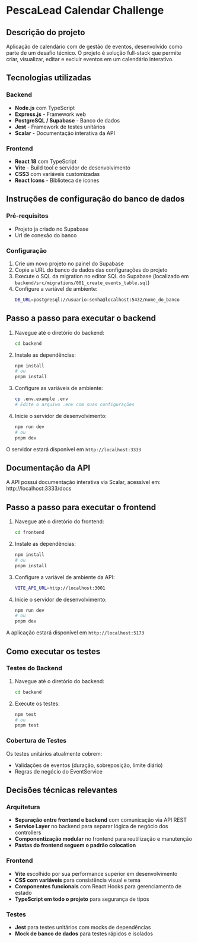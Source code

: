 # PescaLead Calendar Challenge

## Descrição do projeto

Aplicação de calendário com de gestão de eventos, desenvolvido como parte de um desafio técnico. O projeto é solução full-stack que permite criar, visualizar, editar e excluir eventos em um calendário interativo.

## Tecnologias utilizadas

### Backend
- **Node.js** com TypeScript
- **Express.js** - Framework web
- **PostgreSQL / Supabase** - Banco de dados
- **Jest** - Framework de testes unitários
- **Scalar** - Documentação interativa da API

### Frontend
- **React 18** com TypeScript
- **Vite** - Build tool e servidor de desenvolvimento
- **CSS3** com variáveis customizadas
- **React Icons** - Biblioteca de ícones

## Instruções de configuração do banco de dados

### Pré-requisitos
- Projeto ja criado no Supabase
- Url de conexão do banco

### Configuração
1. Crie um novo projeto no painel do Supabase
2. Copie a URL do banco de dados das configurações do projeto
3. Execute o SQL da migration no editor SQL do Supabase
  (localizado em `backend/src/migrations/001_create_events_table.sql`)
3. Configure a variável de ambiente:
   ```bash
   DB_URL=postgresql://usuario:senha@localhost:5432/nome_do_banco
   ```

## Passo a passo para executar o backend

1. Navegue até o diretório do backend:
   ```bash
   cd backend
   ```

2. Instale as dependências:
   ```bash
   npm install
   # ou
   pnpm install
   ```

3. Configure as variáveis de ambiente:
   ```bash
   cp .env.example .env
   # Edite o arquivo .env com suas configurações
   ```

5. Inicie o servidor de desenvolvimento:
   ```bash
   npm run dev
   # ou
   pnpm dev
   ```

O servidor estará disponível em `http://localhost:3333`

## Documentação da API

  A API possui documentação interativa via Scalar,
  acessível em:
  http://localhost:3333/docs


## Passo a passo para executar o frontend

1. Navegue até o diretório do frontend:
   ```bash
   cd frontend
   ```

2. Instale as dependências:
   ```bash
   npm install
   # ou
   pnpm install
   ```

3. Configure a variável de ambiente da API:
   ```bash
   VITE_API_URL=http://localhost:3001
   ```

4. Inicie o servidor de desenvolvimento:
   ```bash
   npm run dev
   # ou
   pnpm dev
   ```

A aplicação estará disponível em `http://localhost:5173`

## Como executar os testes

### Testes do Backend
1. Navegue até o diretório do backend:
   ```bash
   cd backend
   ```

2. Execute os testes:
   ```bash
   npm test
   # ou
   pnpm test
   ```

### Cobertura de Testes
Os testes unitários atualmente cobrem:
- Validações de eventos (duração, sobreposição, limite diário)
- Regras de negócio do EventService

## Decisões técnicas relevantes

### Arquitetura
- **Separação entre frontend e backend** com comunicação via API REST
- **Service Layer** no backend para separar lógica de negócio dos controllers
- **Componentização modular** no frontend para reutilização e manutenção
- **Pastas do frontend seguem o padrão colocation**

### Frontend
- **Vite** escolhido por sua performance superior em desenvolvimento
- **CSS com variáveis** para consistência visual e tema
- **Componentes funcionais** com React Hooks para gerenciamento de estado
- **TypeScript em todo o projeto** para segurança de tipos

### Testes
- **Jest** para testes unitários com mocks de dependências
- **Mock de banco de dados** para testes rápidos e isolados